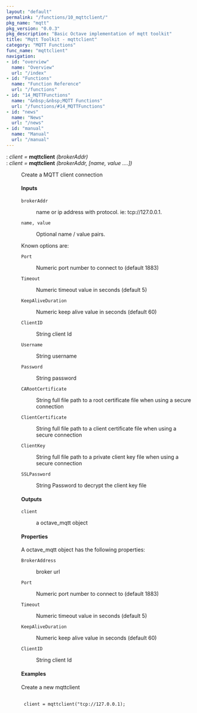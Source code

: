 ```yaml
---
layout: "default"
permalink: "/functions/10_mqttclient/"
pkg_name: "mqtt"
pkg_version: "0.0.3"
pkg_description: "Basic Octave implementation of mqtt toolkit"
title: "Mqtt Toolkit - mqttclient"
category: "MQTT Functions"
func_name: "mqttclient"
navigation:
- id: "overview"
  name: "Overview"
  url: "/index"
- id: "Functions"
  name: "Function Reference"
  url: "/functions"
- id: "14_MQTTFunctions"
  name: "&nbsp;&nbsp;MQTT Functions"
  url: "/functions/#14_MQTTFunctions"
- id: "news"
  name: "News"
  url: "/news"
- id: "manual"
  name: "Manual"
  url: "/manual"
---
```

<dl class="def">
<dt id="index-mqttclient"><span class="category">: </span><span><em><var>client</var> =</em> <strong>mqttclient</strong> <em>(<var>brokerAddr</var>)</em><a href='#index-mqttclient' class='copiable-anchor'></a></span></dt>
<dt id="index-mqttclient-1"><span class="category">: </span><span><em><var>client</var> =</em> <strong>mqttclient</strong> <em>(<var>brokerAddr</var>, [<var>name</var>, <var>value</var> ....])</em><a href='#index-mqttclient-1' class='copiable-anchor'></a></span></dt>
<dd><p>Create a MQTT client connection
</p>
<span id="Inputs"></span><h4 class="subsubheading">Inputs</h4>
<dl compact="compact">
<dt><span><code>brokerAddr</code></span></dt>
<dd><p>name or ip address with protocol. ie: tcp://127.0.0.1.
 </p></dd>
<dt><span><code>name, value</code></span></dt>
<dd><p>Optional name / value pairs.
 </p></dd>
</dl>

<p>Known options are:
 </p><dl compact="compact">
<dt><span><code>Port</code></span></dt>
<dd><p>Numeric port number to connect to (default 1883)
 </p></dd>
<dt><span><code>Timeout</code></span></dt>
<dd><p>Numeric timeout value in seconds (default 5)
 </p></dd>
<dt><span><code>KeepAliveDuration</code></span></dt>
<dd><p>Numeric keep alive value in seconds (default 60)
 </p></dd>
<dt><span><code>ClientID</code></span></dt>
<dd><p>String client Id 
 </p></dd>
<dt><span><code>Username</code></span></dt>
<dd><p>String username
 </p></dd>
<dt><span><code>Password</code></span></dt>
<dd><p>String password
 </p></dd>
<dt><span><code>CARootCertificate</code></span></dt>
<dd><p>String full file path to a root certificate file when using a secure connection
 </p></dd>
<dt><span><code>ClientCertificate</code></span></dt>
<dd><p>String full file path to a client certificate file when using a secure connection
 </p></dd>
<dt><span><code>ClientKey</code></span></dt>
<dd><p>String full file path to a private client key file when using a secure connection
 </p></dd>
<dt><span><code>SSLPassword</code></span></dt>
<dd><p>String Password to decrypt the client key file
 </p></dd>
</dl>

<span id="Outputs"></span><h4 class="subsubheading">Outputs</h4>
<dl compact="compact">
<dt><span><code>client</code></span></dt>
<dd><p>a octave_mqtt object
 </p></dd>
</dl>

<span id="Properties"></span><h4 class="subsubheading">Properties</h4>
<p>A octave_mqtt object has the following properties:
 </p><dl compact="compact">
<dt><span><code>BrokerAddress</code></span></dt>
<dd><p>broker url
 </p></dd>
<dt><span><code>Port</code></span></dt>
<dd><p>Numeric port number to connect to (default 1883)
 </p></dd>
<dt><span><code>Timeout</code></span></dt>
<dd><p>Numeric timeout value in seconds (default 5)
 </p></dd>
<dt><span><code>KeepAliveDuration</code></span></dt>
<dd><p>Numeric keep alive value in seconds (default 60)
 </p></dd>
<dt><span><code>ClientID</code></span></dt>
<dd><p>String client Id 
 </p></dd>
</dl>

<span id="Examples"></span><h4 class="subsubheading">Examples</h4>
<p>Create a new mqttclient
 </p><div class="example">
<pre class="example"> <code>
 client = mqttclient(&quot;tcp://127.0.0.1);
 </code>
 </pre></div>

</dd></dl>